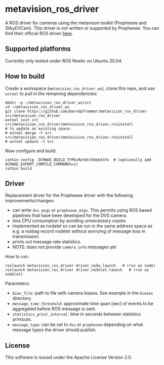 # metavision_ros_driver

A ROS driver for cameras using the metavison toolkit (Prophesee and
SilkyEVCam). This driver is not written or supported by Prophesee.
You can find their official ROS driver
[here](https://github.com/prophesee-ai/prophesee_ros_wrapper).


## Supported platforms

Currently only tested under ROS Noetic on Ubuntu 20.04.

## How to build
Create a workspace (``metavision_ros_driver_ws``), clone this repo, and use ``wstool``
to pull in the remaining dependencies:

```
mkdir -p ~/metavision_ros_driver_ws/src
cd ~/metavision_ros_driver_ws
git clone https://github.com/berndpfrommer/metavision_ros_driver src/metavision_ros_driver
wstool init src src/metavision_ros_driver/metavision_ros_driver.rosinstall
# to update an existing space:
# wstool merge -t src src/metavision_ros_driver/metavision_ros_driver.rosinstall
# wstool update -t src
```

Now configure and build:

```
catkin config -DCMAKE_BUILD_TYPE=RelWithDebInfo  # (optionally add -DCMAKE_EXPORT_COMPILE_COMMANDS=1)
catkin build
```

## Driver

Replacement driver for the Prophesee driver with the following improvements/changes:

- can write ``dvs_msgs`` or ``prophesee_msgs``. This permits
  using ROS based pipelines that have been developed for the DVS
  camera.
- less CPU consumption by avoiding unnecessary copies.
- implemented as nodelet so can be run in the same address space as
  e.g. a rosbag record nodelet without worrying of message loss in transmission.
- prints out message rate statistics.
- NOTE: does not provide ``camera_info`` messages yet

How to run:

```
roslaunch metavision_ros_driver driver_node.launch   # (run as node)
roslaunch metavision_ros_driver driver_nodelet.launch   # (run as nodelet)
```

Parameters:

- ``bias_file``: path to file with camera biases. See example in the
  ``biases`` directory.
- ``message_time_threshold``: approximate time span [sec] of events to be
  aggregated before ROS message is sent.
- ``statistics_print_interval``: time in seconds between statistics printouts.
- ``message_type``: can be set to ``dvs`` or ``prophesee`` depending on
  what message types the driver should publish.

## License

This software is issued under the Apache License Version 2.0.
